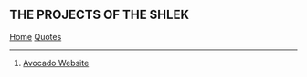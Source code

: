 THE PROJECTS OF THE SHLEK
----------------------------
[Home](index.md) [Quotes](quotes.md)

-------------------------------
1) [Avocado Website](https://ssloke420.github.io/avocado)

